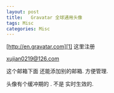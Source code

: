 ```yaml
---
layout: post
title:   Gravatar 全球通用头像
tags: Misc
categories: Misc
---
```

[http://en.gravatar.com][1]
这里注册

xujian0219@126.com


这个邮箱下面 还能添加别的邮箱. 方便管理.


头像有个缓冲期的 . 不是 实时生效的.


[1]:	http://en.gravatar.com